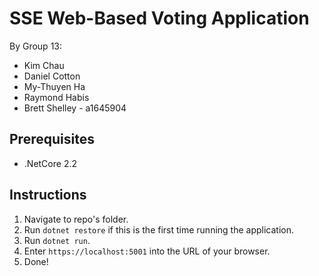 # SSE Web-Based Voting Application
By Group 13:
* Kim Chau
* Daniel Cotton
* My-Thuyen Ha
* Raymond Habis
* Brett Shelley - a1645904

## Prerequisites
* .NetCore 2.2

## Instructions
1. Navigate to repo's folder.
2. Run ```dotnet restore``` if this is the first time running the application.
3. Run ```dotnet run```.
4. Enter ```https://localhost:5001``` into the URL of your browser.
5. Done!
